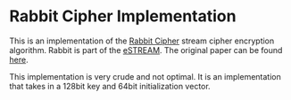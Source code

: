 # Rabbit Cipher Implementation

This is an implementation of the [Rabbit Cipher](https://en.wikipedia.org/wiki/Rabbit_(cipher)) stream cipher encryption algorithm. Rabbit is part of the [eSTREAM](https://en.wikipedia.org/wiki/ESTREAM). The original paper can be found [here](https://link.springer.com/content/pdf/10.1007%2F978-3-540-39887-5_23.pdf).

This implementation is very crude and not optimal. It is an implementation that takes in a 128bit key and 64bit initialization vector.